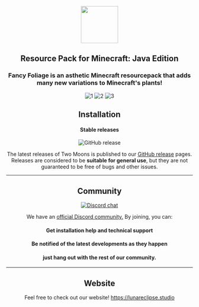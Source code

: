 <div align="center">
<img src="https://lunareclipse.studio/assets/img/fancy-foliage/banner-text.png" height="100">
<h2>Resource Pack for Minecraft: Java Edition</h2>

<h3>Fancy Foliage is an asthetic Minecraft resourcepack that adds many new variations to Minecraft's plants!</h3>

![1](https://user-images.githubusercontent.com/26262092/187504073-a3e53c2f-92e4-495c-a2bf-14d3b667558e.png)
![2](https://user-images.githubusercontent.com/26262092/187504078-5a3d2bf7-1106-4dab-8537-f75ace457df8.png)
![3](https://user-images.githubusercontent.com/26262092/187504083-3d9bcbc3-7240-46e1-ab04-2dfa875c63f4.png)

## Installation

#### Stable releases

![GitHub release](https://img.shields.io/github/v/release/LunarEclipseStudios/Two-Moons)

The latest releases of Two Moons is published to our [GitHub release](https://github.com/LunarEclipseStudios/Two-Moons/releases) pages. 
Releases are considered to be **suitable for general use**, but they are not guaranteed to be free of bugs and other issues.

---

## Community
[![Discord chat](https://img.shields.io/badge/chat%20on-discord-7289DA?logo=discord&logoColor=white)](https://discord.gg/RmMtqxJJgH)

We have an [official Discord community.](https://discord.gg/RmMtqxJJgH) By joining, you can:
#### Get installation help and technical support
#### Be notified of the latest developments as they happen
#### just hang out with the rest of our community.

---

## Website
Feel free to check out our website!
https://lunareclipse.studio
</div>
